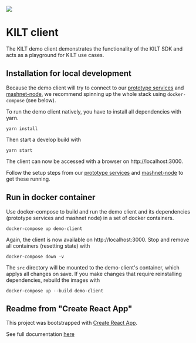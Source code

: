 ![](https://user-images.githubusercontent.com/1248214/57789522-600fcc00-7739-11e9-86d9-73d7032f40fc.png)

# KILT client

The KILT demo client demonstrates the functionality of the KILT SDK and acts as a playground for KILT use cases.

## Installation for local development
Because the demo client will try to connect to our [prototype services](https://github.com/KILTprotocol/prototype-services) and [mashnet-node](https://github.com/KILTprotocol/mashnet-node), we recommend spinning up the whole stack using `docker-compose` (see below).

To run the demo client natively, you have to install all dependencies with yarn.
```
yarn install
```
Then start a develop build with
```
yarn start
```
The client can now be accessed with a browser on http://localhost:3000.

Follow the setup steps from our [prototype services](https://github.com/KILTprotocol/prototype-services) and [mashnet-node](https://github.com/KILTprotocol/mashnet-node) to get these running.

## Run in docker container

Use docker-compose to build and run the demo client and its dependencies (prototype services and mashnet node) in a set of docker containers.
```
docker-compose up demo-client
```
Again, the client is now available on http://localhost:3000.
Stop and remove all containers (resetting state) with 
```
docker-compose down -v
```
The `src` directory will be mounted to the demo-client's container, which applys all changes on save.
If you make changes that require reinstalling dependencies, rebuild the images with
```
docker-compose up --build demo-client
```

## Readme from "Create React App"
This project was bootstrapped with [Create React App](https://github.com/facebookincubator/create-react-app).

See full documentation [here](https://facebook.github.io/create-react-app/docs/getting-started)
